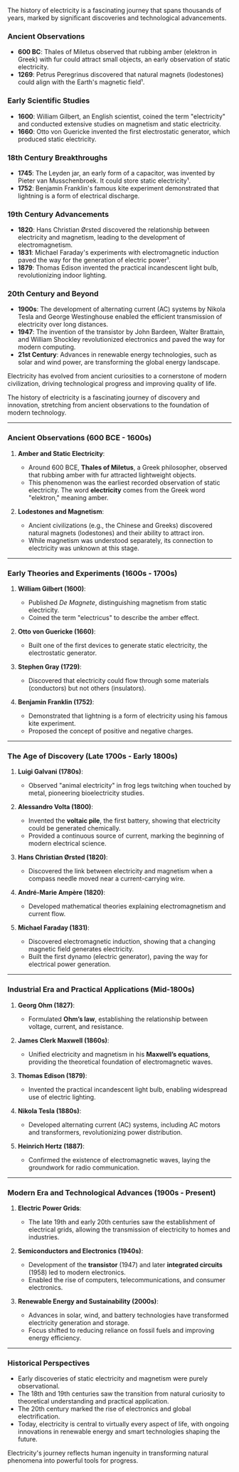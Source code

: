 The history of electricity is a fascinating journey that spans thousands of years, marked by significant discoveries and technological advancements.

### Ancient Observations
- **600 BC**: Thales of Miletus observed that rubbing amber (elektron in Greek) with fur could attract small objects, an early observation of static electricity.
- **1269**: Petrus Peregrinus discovered that natural magnets (lodestones) could align with the Earth's magnetic field¹.

### Early Scientific Studies
- **1600**: William Gilbert, an English scientist, coined the term "electricity" and conducted extensive studies on magnetism and static electricity.
- **1660**: Otto von Guericke invented the first electrostatic generator, which produced static electricity.

### 18th Century Breakthroughs
- **1745**: The Leyden jar, an early form of a capacitor, was invented by Pieter van Musschenbroek. It could store static electricity¹.
- **1752**: Benjamin Franklin's famous kite experiment demonstrated that lightning is a form of electrical discharge.

### 19th Century Advancements
- **1820**: Hans Christian Ørsted discovered the relationship between electricity and magnetism, leading to the development of electromagnetism.
- **1831**: Michael Faraday's experiments with electromagnetic induction paved the way for the generation of electric power¹.
- **1879**: Thomas Edison invented the practical incandescent light bulb, revolutionizing indoor lighting.

### 20th Century and Beyond
- **1900s**: The development of alternating current (AC) systems by Nikola Tesla and George Westinghouse enabled the efficient transmission of electricity over long distances.
- **1947**: The invention of the transistor by John Bardeen, Walter Brattain, and William Shockley revolutionized electronics and paved the way for modern computing.
- **21st Century**: Advances in renewable energy technologies, such as solar and wind power, are transforming the global energy landscape.

Electricity has evolved from ancient curiosities to a cornerstone of modern civilization, driving technological progress and improving quality of life.

The history of electricity is a fascinating journey of discovery and innovation, stretching from ancient observations to the foundation of modern technology. 

---

### **Ancient Observations (600 BCE - 1600s)**

1. **Amber and Static Electricity**:
   - Around 600 BCE, **Thales of Miletus**, a Greek philosopher, observed that rubbing amber with fur attracted lightweight objects.
   - This phenomenon was the earliest recorded observation of static electricity. The word **electricity** comes from the Greek word "elektron," meaning amber.

2. **Lodestones and Magnetism**:
   - Ancient civilizations (e.g., the Chinese and Greeks) discovered natural magnets (lodestones) and their ability to attract iron.
   - While magnetism was understood separately, its connection to electricity was unknown at this stage.

---

### **Early Theories and Experiments (1600s - 1700s)**

1. **William Gilbert (1600)**:
   - Published *De Magnete*, distinguishing magnetism from static electricity.
   - Coined the term "electricus" to describe the amber effect.

2. **Otto von Guericke (1660)**:
   - Built one of the first devices to generate static electricity, the electrostatic generator.

3. **Stephen Gray (1729)**:
   - Discovered that electricity could flow through some materials (conductors) but not others (insulators).

4. **Benjamin Franklin (1752)**:
   - Demonstrated that lightning is a form of electricity using his famous kite experiment.
   - Proposed the concept of positive and negative charges.

---

### **The Age of Discovery (Late 1700s - Early 1800s)**

1. **Luigi Galvani (1780s)**:
   - Observed "animal electricity" in frog legs twitching when touched by metal, pioneering bioelectricity studies.

2. **Alessandro Volta (1800)**:
   - Invented the **voltaic pile**, the first battery, showing that electricity could be generated chemically.
   - Provided a continuous source of current, marking the beginning of modern electrical science.

3. **Hans Christian Ørsted (1820)**:
   - Discovered the link between electricity and magnetism when a compass needle moved near a current-carrying wire.

4. **André-Marie Ampère (1820)**:
   - Developed mathematical theories explaining electromagnetism and current flow.

5. **Michael Faraday (1831)**:
   - Discovered electromagnetic induction, showing that a changing magnetic field generates electricity.
   - Built the first dynamo (electric generator), paving the way for electrical power generation.

---

### **Industrial Era and Practical Applications (Mid-1800s)**

1. **Georg Ohm (1827)**:
   - Formulated **Ohm’s law**, establishing the relationship between voltage, current, and resistance.

2. **James Clerk Maxwell (1860s)**:
   - Unified electricity and magnetism in his **Maxwell’s equations**, providing the theoretical foundation of electromagnetic waves.

3. **Thomas Edison (1879)**:
   - Invented the practical incandescent light bulb, enabling widespread use of electric lighting.

4. **Nikola Tesla (1880s)**:
   - Developed alternating current (AC) systems, including AC motors and transformers, revolutionizing power distribution.

5. **Heinrich Hertz (1887)**:
   - Confirmed the existence of electromagnetic waves, laying the groundwork for radio communication.

---

### **Modern Era and Technological Advances (1900s - Present)**

1. **Electric Power Grids**:
   - The late 19th and early 20th centuries saw the establishment of electrical grids, allowing the transmission of electricity to homes and industries.

2. **Semiconductors and Electronics (1940s)**:
   - Development of the **transistor** (1947) and later **integrated circuits** (1958) led to modern electronics.
   - Enabled the rise of computers, telecommunications, and consumer electronics.

3. **Renewable Energy and Sustainability (2000s)**:
   - Advances in solar, wind, and battery technologies have transformed electricity generation and storage.
   - Focus shifted to reducing reliance on fossil fuels and improving energy efficiency.

---

### **Historical Perspectives**
- Early discoveries of static electricity and magnetism were purely observational.
- The 18th and 19th centuries saw the transition from natural curiosity to theoretical understanding and practical application.
- The 20th century marked the rise of electronics and global electrification.
- Today, electricity is central to virtually every aspect of life, with ongoing innovations in renewable energy and smart technologies shaping the future.

Electricity's journey reflects human ingenuity in transforming natural phenomena into powerful tools for progress.
